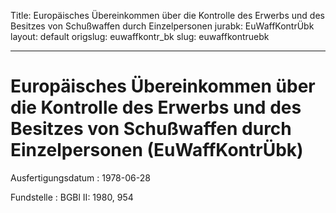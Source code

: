 Title: Europäisches Übereinkommen über die Kontrolle des Erwerbs und des Besitzes
  von Schußwaffen durch Einzelpersonen
jurabk: EuWaffKontrÜbk
layout: default
origslug: euwaffkontr_bk
slug: euwaffkontruebk

---

# Europäisches Übereinkommen über die Kontrolle des Erwerbs und des Besitzes von Schußwaffen durch Einzelpersonen (EuWaffKontrÜbk)

Ausfertigungsdatum
:   1978-06-28

Fundstelle
:   BGBl II: 1980, 954


